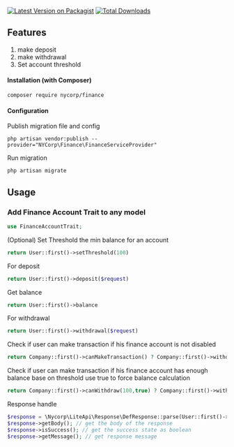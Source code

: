 [![Latest Version on Packagist][ico-version]][link-packagist]
[![Total Downloads][ico-downloads]][link-downloads]

## Features

1. make deposit
2. make withdrawal
3. Set account threshold

#### Installation (with Composer)

```shell
composer require nycorp/finance
```

#### Configuration

Publish migration file and config

```shell
php artisan vendor:publish --provider="NYCorp\Finance\FinanceServiceProvider"
```
Run migration

```shell
php artisan migrate
```

## Usage

### Add Finance Account Trait to any model

```php
use FinanceAccountTrait;
```

(Optional) Set Threshold the min balance for an account

```php
return User::first()->setThreshold(100) 
```

For deposit

```php
return User::first()->deposit($request)
```

Get balance

```php
return User::first()->balance
```

For withdrawal

```php
return User::first()->withdrawal($request)
```

Check if user can make transaction if his finance account is not disabled

```php
return Company::first()->canMakeTransaction() ? Company::first()->withdrawal($request) : 'Your account is disabled';
```

Check if user can make transaction if his finance account has enough balance base on threshold use true to force balance calculation

```php
return Company::first()->canWithdraw(100,true) ? Company::first()->withdrawal($request) : 'Insufficient balance';
```

Response handle

```php
$response = \Nycorp\LiteApi\Response\DefResponse::parse(User::first()->withdrawal($request));
$response->getBody(); // get the body of the response
$response->isSuccess(); // get the success state as boolean
$response->getMessage(); // get response message
```

[ico-version]: https://img.shields.io/packagist/v/nycorp/finance.svg?style=flat-square
[ico-downloads]: https://img.shields.io/packagist/dt/nycorp/finance.svg?style=flat-square

[link-packagist]: https://packagist.org/packages/nycorp/finance
[link-downloads]: https://packagist.org/packages/nycorp/finance